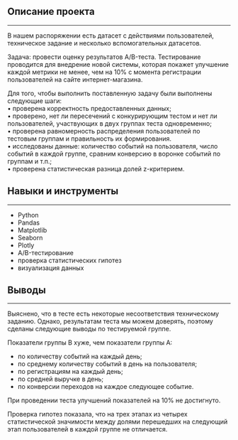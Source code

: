 ## **Описание проекта**  
_______________________________________________________________________________________________________________________________________________________________________
В нашем распоряжении есть датасет с действиями пользователей, техническое задание и несколько вспомогательных датасетов.  

Задача: провести оценку результатов A/B-теста. Тестирование проводится для внедрение новой системы, которая покажет улучшение каждой метрики не менее, чем на 10% с момента регистрации пользователей на сайте интернет-магазина.

Для того, чтобы выполнить поставленную задачу были выполнены следующие шаги:  
•	проверена корректность предоставленных данных;  
•	проверено, нет ли пересечений с конкурирующим тестом и нет ли пользователей, участвующих в двух группах теста одновременно;  
•	проверена равномерность распределения пользователей по тестовым группам и правильность их формирования.  
•	исследованы данные: количество событий на пользователя, число событий в каждой группе, сравним конверсию в воронке событий по группам и т.п.;  
•	проверена статистическая разница долей z-критерием.

## **Навыки и инструменты**  
_______________________________________________________________________________________________________________________________________________________________________

- Python
- Pandas
- Matplotlib
- Seaborn
- Plotly
- A/B-тестирование
- проверка статистических гипотез
- визуализация данных


## **Выводы**  
_________________________________________________________________________________________________________________________________________________________________________

Выяснено, что в тесте есть некоторые несоответствия техническому заданию. Однако, результатам теста мы можем доверять, поэтому сделаны следующие выводы по тестируемой группе.

Показатели группы B хуже, чем показатели группы A:
- по количеству событий на каждый день;
- по среднему количеству событий в день на пользователя;  
- по регистрациям на каждый день;  
- по средней выручке в день;
- по конверсии переходов на каждое следующее событие.  

При проведении теста улучшений показателей на 10% не достигнуто.

Проверка гипотез показала, что на трех этапах из четырех статистической значимости между долями перешедших на следующий этап пользователей в каждой группе не отличается.
